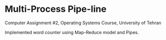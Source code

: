 # Multi-Process Pipe-line
Computer Assignment #2, Operating Systems Course, University of Tehran

Implemented word counter using Map-Reduce model and Pipes.
